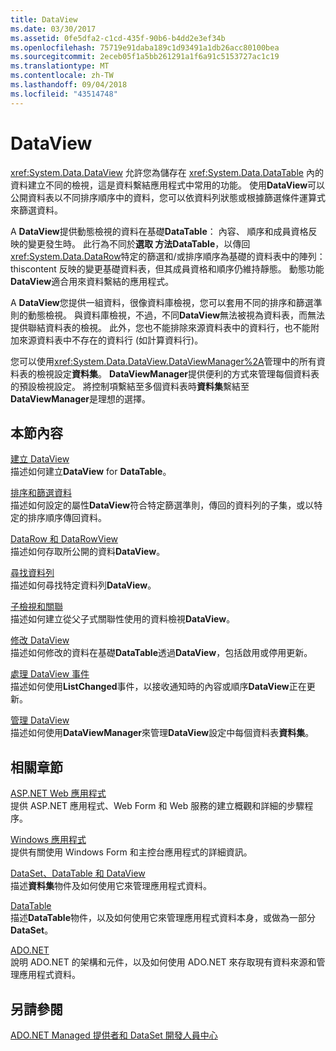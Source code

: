 ```yaml
---
title: DataView
ms.date: 03/30/2017
ms.assetid: 0fe5dfa2-c1cd-435f-90b6-b4dd2e3ef34b
ms.openlocfilehash: 75719e91daba189c1d93491a1db26acc80100bea
ms.sourcegitcommit: 2eceb05f1a5bb261291a1f6a91c5153727ac1c19
ms.translationtype: MT
ms.contentlocale: zh-TW
ms.lasthandoff: 09/04/2018
ms.locfileid: "43514748"
---
```

# <a name="dataviews"></a>DataView
<xref:System.Data.DataView> 允許您為儲存在 <xref:System.Data.DataTable> 內的資料建立不同的檢視，這是資料繫結應用程式中常用的功能。 使用**DataView**可以公開資料表以不同排序順序中的資料，您可以依資料列狀態或根據篩選條件運算式來篩選資料。  
  
 A **DataView**提供動態檢視的資料在基礎**DataTable**： 內容、 順序和成員資格反映的變更發生時。 此行為不同於**選取 **方法**DataTable**，以傳回<xref:System.Data.DataRow>特定的篩選和/或排序順序為基礎的資料表中的陣列： thiscontent 反映的變更基礎資料表，但其成員資格和順序仍維持靜態。 動態功能**DataView**適合用來資料繫結的應用程式。  
  
 A **DataView**您提供一組資料，很像資料庫檢視，您可以套用不同的排序和篩選準則的動態檢視。 與資料庫檢視，不過，不同**DataView**無法被視為資料表，而無法提供聯結資料表的檢視。 此外，您也不能排除來源資料表中的資料行，也不能附加來源資料表中不存在的資料行 (如計算資料行)。  
  
 您可以使用<xref:System.Data.DataView.DataViewManager%2A>管理中的所有資料表的檢視設定**資料集**。 **DataViewManager**提供便利的方式來管理每個資料表的預設檢視設定。 將控制項繫結至多個資料表時**資料集**繫結至**DataViewManager**是理想的選擇。  
  
## <a name="in-this-section"></a>本節內容  
 [建立 DataView](../../../../../docs/framework/data/adonet/dataset-datatable-dataview/creating-a-dataview.md)  
 描述如何建立**DataView** for **DataTable**。  
  
 [排序和篩選資料](../../../../../docs/framework/data/adonet/dataset-datatable-dataview/sorting-and-filtering-data.md)  
 描述如何設定的屬性**DataView**符合特定篩選準則，傳回的資料列的子集，或以特定的排序順序傳回資料。  
  
 [DataRow 和 DataRowView](../../../../../docs/framework/data/adonet/dataset-datatable-dataview/datarows-and-datarowviews.md)  
 描述如何存取所公開的資料**DataView**。  
  
 [尋找資料列](../../../../../docs/framework/data/adonet/dataset-datatable-dataview/finding-rows.md)  
 描述如何尋找特定資料列**DataView**。  
  
 [子檢視和關聯](../../../../../docs/framework/data/adonet/dataset-datatable-dataview/childviews-and-relations.md)  
 描述如何建立從父子式關聯性使用的資料檢視**DataView**。  
  
 [修改 DataView](../../../../../docs/framework/data/adonet/dataset-datatable-dataview/modifying-dataviews.md)  
 描述如何修改的資料在基礎**DataTable**透過**DataView**，包括啟用或停用更新。  
  
 [處理 DataView 事件](../../../../../docs/framework/data/adonet/dataset-datatable-dataview/handling-dataview-events.md)  
 描述如何使用**ListChanged**事件，以接收通知時的內容或順序**DataView**正在更新。  
  
 [管理 DataView](../../../../../docs/framework/data/adonet/dataset-datatable-dataview/managing-dataviews.md)  
 描述如何使用**DataViewManager**來管理**DataView**設定中每個資料表**資料集**。  
  
## <a name="related-sections"></a>相關章節  
 [ASP.NET Web 應用程式](https://msdn.microsoft.com/library/a812d7b7-049e-4234-a4c2-6acf690301f6)  
 提供 ASP.NET 應用程式、Web Form 和 Web 服務的建立概觀和詳細的步驟程序。  
  
 [Windows 應用程式](https://msdn.microsoft.com/library/a6bb2180-09b1-4738-b9fd-7fb05fc92f23)  
 提供有關使用 Windows Form 和主控台應用程式的詳細資訊。  
  
 [DataSet、DataTable 和 DataView](../../../../../docs/framework/data/adonet/dataset-datatable-dataview/index.md)  
 描述**資料集**物件及如何使用它來管理應用程式資料。  
  
 [DataTable](../../../../../docs/framework/data/adonet/dataset-datatable-dataview/datatables.md)  
 描述**DataTable**物件，以及如何使用它來管理應用程式資料本身，或做為一部分**DataSet**。  
  
 [ADO.NET](../../../../../docs/framework/data/adonet/index.md)  
 說明 ADO.NET 的架構和元件，以及如何使用 ADO.NET 來存取現有資料來源和管理應用程式資料。  
  
## <a name="see-also"></a>另請參閱  
 [ADO.NET Managed 提供者和 DataSet 開發人員中心](https://go.microsoft.com/fwlink/?LinkId=217917)
